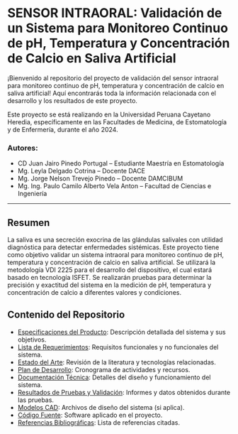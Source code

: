 # SENSOR INTRAORAL: Validación de un Sistema para Monitoreo Continuo de pH, Temperatura y Concentración de Calcio en Saliva Artificial

¡Bienvenido al repositorio del proyecto de validación del sensor intraoral para monitoreo continuo de pH, temperatura y concentración de calcio en saliva artificial! Aquí encontrarás toda la información relacionada con el desarrollo y los resultados de este proyecto.

Este proyecto se está realizando en la Universidad Peruana Cayetano Heredia, específicamente en las Facultades de Medicina, de Estomatología y de Enfermería, durante el año 2024.

### Autores:
- CD Juan Jairo Pinedo Portugal – Estudiante Maestría en Estomatología
- Mg. Leyla Delgado Cotrina – Docente DACE
- Mg. Jorge Nelson Trevejo Pinedo – Docente DAMCIBUM
- Mg. Ing. Paulo Camilo Alberto Vela Anton – Facultad de Ciencias e Ingeniería

---

## Resumen
La saliva es una secreción exocrina de las glándulas salivales con utilidad diagnóstica para detectar enfermedades sistémicas. Este proyecto tiene como objetivo validar un sistema intraoral para monitoreo continuo de pH, temperatura y concentración de calcio en saliva artificial. Se utilizará la metodología VDI 2225 para el desarrollo del dispositivo, el cual estará basado en tecnología ISFET. Se realizarán pruebas para determinar la precisión y exactitud del sistema en la medición de pH, temperatura y concentración de calcio a diferentes valores y condiciones.

## Contenido del Repositorio
- [Especificaciones del Producto](Especificacion_Producto.md): Descripción detallada del sistema y sus objetivos.
- [Lista de Requerimientos](Lista_Requerimientos.md): Requisitos funcionales y no funcionales del sistema.
- [Estado del Arte](Estado_Arte.md): Revisión de la literatura y tecnologías relacionadas.
- [Plan de Desarrollo](Plan_Desarrollo.md): Cronograma de actividades y recursos.
- [Documentación Técnica](Documentacion_Tecnica.md): Detalles del diseño y funcionamiento del sistema.
- [Resultados de Pruebas y Validación](Resultados_Pruebas_Validacion.md): Informes y datos obtenidos durante las pruebas.
- [Modelos CAD](Modelos_CAD.md): Archivos de diseño del sistema (si aplica).
- [Código Fuente](Codigo_Fuente.md): Software aplicado en el proyecto.
- [Referencias Bibliográficas](Referencias_Bibliograficas.md): Lista de referencias citadas.
